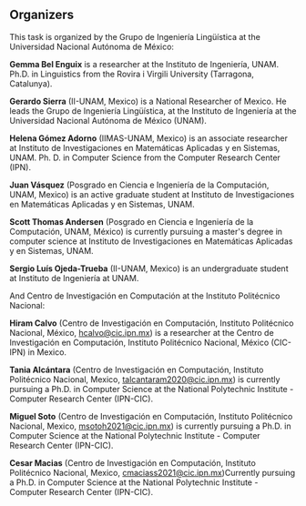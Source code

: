 ## Organizers

This task is organized by the Grupo de Ingeniería Lingüística at the Universidad Nacional Autónoma de México:

**Gemma Bel Enguix** is a researcher at the Instituto de Ingeniería, UNAM. Ph.D. in Linguistics from the Rovira i Virgili University (Tarragona, Catalunya).

**Gerardo Sierra** (II-UNAM, Mexico) is a National Researcher of Mexico. He leads the Grupo de Ingeniería Lingüística, at the Instituto de Ingeniería at the Universidad Nacional Autónoma de México (UNAM).

**Helena Gómez Adorno** (IIMAS-UNAM, Mexico) is an associate researcher at Instituto de Investigaciones en Matemáticas Aplicadas y en Sistemas, UNAM. Ph. D. in Computer Science from the Computer Research Center (IPN).

**Juan Vásquez** (Posgrado en Ciencia e Ingeniería de la Computación, UNAM, Mexico) is an active graduate student at Instituto de Investigaciones en Matemáticas Aplicadas y en Sistemas, UNAM.

**Scott Thomas Andersen** (Posgrado en Ciencia e Ingeniería de la Computación, UNAM, México) is currently pursuing a master's degree in computer science at Instituto de Investigaciones en Matemáticas Aplicadas y en Sistemas, UNAM.

**Sergio Luís Ojeda-Trueba** (II-UNAM, Mexico) is an undergraduate student at Instituto de Ingeniería at UNAM.

And Centro de Investigación en Computación at the Instituto Politécnico Nacional:

**Hiram Calvo** (Centro de Investigación en Computación, Instituto Politécnico Nacional, México, hcalvo@cic.ipn.mx) is a researcher at the Centro de Investigación en Computación, Instituto Politécnico Nacional, México (CIC-IPN) in Mexico.

**Tania Alcántara** (Centro de Investigación en Computación, Instituto Politécnico Nacional, Mexico, talcantaram2020@cic.ipn.mx) is currently pursuing a Ph.D. in Computer Science at the National Polytechnic Institute - Computer Research Center (IPN-CIC).

**Miguel Soto** (Centro de Investigación en Computación, Instituto Politécnico Nacional, Mexico, msotoh2021@cic.ipn.mx) is currently pursuing a Ph.D. in Computer Science at the National Polytechnic Institute - Computer Research Center (IPN-CIC).

**Cesar Macias** (Centro de Investigación en Computación, Instituto Politécnico Nacional, Mexico, cmaciass2021@cic.ipn.mx)Currently pursuing a Ph.D. in Computer Science at the National Polytechnic Institute - Computer Research Center (IPN-CIC).
